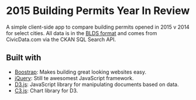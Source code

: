 # 2015 Building Permits Year In Review

A simple client-side app to compare building permits opened in 2015 v 2014 for select cities. All data is in the [BLDS format](http://permitdata.org) and comes from CivicData.com via the CKAN SQL Search API.

## Built with

* [Boostrap](http://getbootstrap.com/): Makes building great looking websites easy.
* [jQuery](http://jquery.com/): Still te awesomest JavaScript framework.
* [D3.js](http://d3js.org/): JavaScript library for manipulating documents based on data.
* [C3.js](http://c3js.org/): Chart library for D3.
